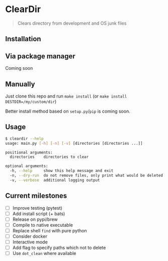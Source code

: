 # ClearDir

> Clears directory from development and OS junk files

## Installation

## Via package manager

Coming soon

## Manually

Just clone this repo and run `make install` (or `make install DESTDIR=/my/custom/dir`)

Better install method based on `setup.py`/`pip` is coming soon.

## Usage

```sh
$ cleardir --help
usage: main.py [-h] [-n] [-v] [directories [directories ...]]

positional arguments:
  directories    directories to clear

optional arguments:
  -h, --help     show this help message and exit
  -n, --dry-run  do not remove files, only print what would be deleted
  -v, --verbose  additional logging output
```

## Current milestones

- [ ] Improve testing (pytest)
- [ ] Add install script (+ bats)
- [ ] Release on pypi/brew
- [ ] Compile to native executable
- [ ] Replace shell `find` with pure python
- [ ] Consider docker
- [ ] Interactive mode
- [ ] Add flag to specify paths which not to delete
- [ ] Use `dot_clean` where available
